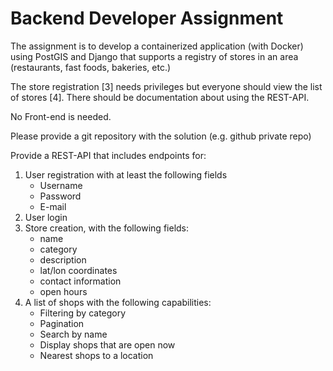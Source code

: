 # Backend Developer Assignment

The assignment is to develop a containerized application (with Docker) using PostGIS and Django that supports a registry of stores in an area (restaurants, fast foods, bakeries, etc.)

The store registration [3] needs privileges but everyone should view the list of stores [4].
There should be documentation about using the REST-API.

No Front-end is needed.

Please provide a git repository with the solution (e.g. github private repo)

Provide a REST-API that includes endpoints for:
1. User registration with at least the following fields
    * Username
    * Password
    * E-mail
1. User login
1. Store creation, with the following fields:
    * name
    * category
    * description
    * lat/lon coordinates
    * contact information
    * open hours
1. A list of shops with the following capabilities:
    * Filtering by category
    * Pagination
    * Search by name
    * Display shops that are open now
    * Nearest shops to a location

